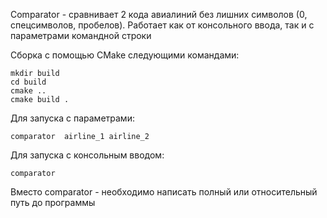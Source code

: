 Comparator - сравнивает 2 кода авиалиний без лишних символов (0, спецсимволов, пробелов). Работает как от консольного ввода, так и с параметрами командной строки 

Сборка с помощью CMake следующими командами: 

```
mkdir build
cd build
cmake ..
cmake build .
```

Для запуска с параметрами:
```
comparator  airline_1 airline_2 
```

Для запуска с консольным вводом:
```
comparator
```

Вместо comparator - необходимо написать полный или относительный путь до программы
